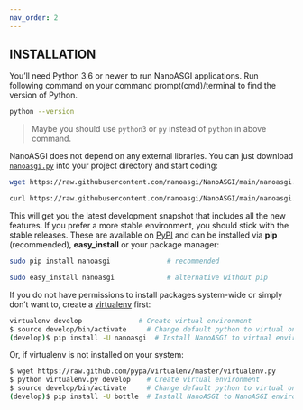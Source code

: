 ```yaml
---
nav_order: 2
---
```

## INSTALLATION

You’ll need Python 3.6 or newer to run NanoASGI applications. Run following command on your command prompt(cmd)/terminal to find the version of Python.
```bash
python --version
```
> Maybe you should use `python3` or `py` instead of `python` in above command.

NanoASGI does not depend on any external libraries. You can just download  [`nanoasgi.py`](https://github.com/nanoasgi/NanoASGI/blob/main/nanoasgi.py)  into your project directory and start coding:
```bash
wget https://raw.githubusercontent.com/nanoasgi/NanoASGI/main/nanoasgi.py
```
```bash
curl https://raw.githubusercontent.com/nanoasgi/NanoASGI/main/nanoasgi.py --output "nanoasgi.py"
```
This will get you the latest development snapshot that includes all the new features. If you prefer a more stable environment, you should stick with the stable releases. These are available on  [PyPI](http://pypi.python.org/pypi/nanoasgi)  and can be installed via  **pip**  (recommended),  **easy_install**  or your package manager:
```bash
sudo pip install nanoasgi              # recommended
```
```bash
sudo easy_install nanoasgi             # alternative without pip
```

If you do not have permissions to install packages system-wide or simply don’t want to, create a  [virtualenv](http://pypi.python.org/pypi/virtualenv)  first:
```bash
virtualenv develop              # Create virtual environment
$ source develop/bin/activate     # Change default python to virtual one
(develop)$ pip install -U nanoasgi  # Install NanoASGI to virtual environment
```
Or, if virtualenv is not installed on your system:
```bash
$ wget https://raw.github.com/pypa/virtualenv/master/virtualenv.py
$ python virtualenv.py develop    # Create virtual environment
$ source develop/bin/activate     # Change default python to virtual one
(develop)$ pip install -U bottle  # Install NanoASGI to NanoASGI environment
```
